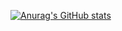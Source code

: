 [![Anurag's GitHub stats](https://github-readme-stats.vercel.app/api?username=Hbmo1)](https://github.com/anuraghazra/github-readme-stats)


<!--
**Hbmo1/Hbmo1** is a ✨ _special_ ✨ repository because its `README.md` (this file) appears on your GitHub profile.

Here are some ideas to get you started:

- 🔭 I’m currently working on ...
- 🌱 I’m currently learning ...
- 👯 I’m looking to collaborate on ...
- 🤔 I’m looking for help with ...
- 💬 Ask me about ...
- 📫 How to reach me: ...
- 😄 Pronouns: ...
- ⚡ Fun fact: ...
-->


<!--
**Hbmo1/Hbmo1** is a ✨ _special_ ✨ repository because its `README.md` (this file) appears on your GitHub profile.
-->
